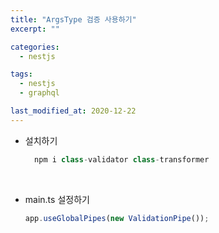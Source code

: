 ```yaml
---
title: "ArgsType 검증 사용하기"
excerpt: ""

categories:
  - nestjs

tags:
  - nestjs
  - graphql

last_modified_at: 2020-12-22
---
```


- 설치하기

  ```javascript
    npm i class-validator class-transformer
  ```

  <br>

- main.ts 설정하기

  ```javascript
  app.useGlobalPipes(new ValidationPipe());
  ```
